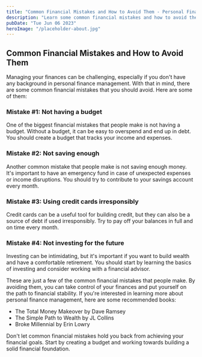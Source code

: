```yaml
---
title: "Common Financial Mistakes and How to Avoid Them - Personal Finance Books"
description: "Learn some common financial mistakes and how to avoid them. Personal finance book recommendations included!"
pubDate: "Tue Jun 06 2023"
heroImage: "/placeholder-about.jpg"
---
```


## Common Financial Mistakes and How to Avoid Them

Managing your finances can be challenging, especially if you don&#39;t have any background in personal finance management. With that in mind, there are some common financial mistakes that you should avoid. Here are some of them:

### Mistake #1: Not having a budget

One of the biggest financial mistakes that people make is not having a budget. Without a budget, it can be easy to overspend and end up in debt. You should create a budget that tracks your income and expenses.

### Mistake #2: Not saving enough

Another common mistake that people make is not saving enough money. It&#39;s important to have an emergency fund in case of unexpected expenses or income disruptions. You should try to contribute to your savings account every month.

### Mistake #3: Using credit cards irresponsibly

Credit cards can be a useful tool for building credit, but they can also be a source of debt if used irresponsibly. Try to pay off your balances in full and on time every month.

### Mistake #4: Not investing for the future

Investing can be intimidating, but it&#39;s important if you want to build wealth and have a comfortable retirement. You should start by learning the basics of investing and consider working with a financial advisor.

These are just a few of the common financial mistakes that people make. By avoiding them, you can take control of your finances and put yourself on the path to financial stability. If you&#39;re interested in learning more about personal finance management, here are some recommended books:

- The Total Money Makeover by Dave Ramsey
- The Simple Path to Wealth by JL Collins
- Broke Millennial by Erin Lowry

Don&#39;t let common financial mistakes hold you back from achieving your financial goals. Start by creating a budget and working towards building a solid financial foundation.